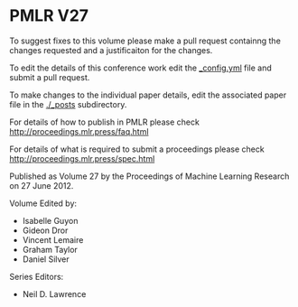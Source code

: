 # PMLR V27

To suggest fixes to this volume please make a pull request containng the changes requested and a justificaiton for the changes.

To edit the details of this conference work edit the [_config.yml](./_config.yml) file and submit a pull request.

To make changes to the individual paper details, edit the associated paper file in the [./_posts](./_posts) subdirectory.

For details of how to publish in PMLR please check http://proceedings.mlr.press/faq.html

For details of what is required to submit a proceedings please check http://proceedings.mlr.press/spec.html



Published as Volume 27 by the Proceedings of Machine Learning Research on 27 June 2012.

Volume Edited by:
  * Isabelle Guyon
  * Gideon Dror
  * Vincent Lemaire
  * Graham Taylor
  * Daniel Silver

Series Editors:
  * Neil D. Lawrence
